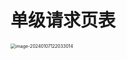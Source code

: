 # 单级请求页表

<img src="https://cvp.oss-cn-shanghai.aliyuncs.com/picgo/202401071220154.png" alt="image-20240107122033014" style="zoom:50%;" />









